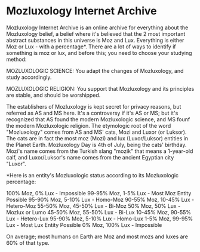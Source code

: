 # Mozluxology Internet Archive
Mozluxology Internet Archive is an online archive for everything about the Mozluxology belief, a belief where it's believed that the 2 most important abstract substances
in this universe is Moz and Lux. Everything is either Moz or Lux - with a percentage*.
There are a lot of ways to identify if something is moz or lux, and before this; you need
to choose your studying method:

MOZLUXOLOGIC SCIENCE: You adapt the changes of Mozluxology, and study accordingly.

MOZLUXOLOGIC RELIGION: You support that Mozluxology and its principles are stable, and should be worshipped.

The establishers of Mozluxology is kept secret for privacy reasons, but referred as AS and MS here. It's a controversy
if it's AS or MS; but it's recognized that AS found the modern Mozluxologic science, and MS founf the modern Mozluxologic
religion. The etymologic root of the word "Mozluxology" comes from AS and MS' cats, Mozi and Luxor (or Luksor). The
cats are in fact the most moz (Mozi) and lux (Luxor/Luksor) entities in the Planet Earth. Mozluxology Day is 4th of
July, being the cats' birthday. Mozi's name comes from the Turkish slang "mozik" that means a 1-year-old calf, and Luxor/Luksor's
name comes from the ancient Egyptian city "Luxor".

*Here is an entity's Mozluxologic status according to its Mozluxologic percentage:

100% Moz, 0% Lux - Impossible
99-95% Moz, 1-5% Lux - Most Moz Entity Possible
95-90% Moz, 5-10% Lux - Homo-Moz
90-55% Moz, 10-45% Lux - Hetero-Moz
55-50% Moz, 45-50% Lux - Bi-Moz
50% Moz, 50% Lux - Mozlux or Lumo
45-50% Moz, 55-50% Lux - Bi-Lux
10-45% Moz, 90-55% Lux - Hetero-Lux
95-90% Moz, 5-10% Lux - Homo-Lux
1-5% Moz, 99-95% Lux - Most Lux Entity Possible
0% Moz, 100% Lux - Impossible

On average; most humans on Earth are Moz and most mozs and luxes are 60% of that type.
